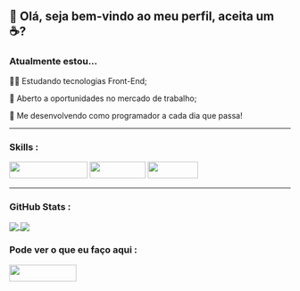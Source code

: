 <head>
  <link rel="stylesheet" href="https://cdn.jsdelivr.net/gh/devicons/devicon@v2.15.1/devicon.min.css">
</head>

<div>
  <h2>👋 Olá, seja bem-vindo ao meu perfil, aceita um ☕?</h2>
</div>
<div>
  <h3>Atualmente estou...</h3>
  <p>👨‍💻 Estudando tecnologias Front-End;</p>
  <p>💼 Aberto a oportunidades no mercado de trabalho;</p>
  <p>🌱 Me desenvolvendo como programador a cada dia que passa!</p>
</div>
<div>
<hr>
  <h3>Skills :</h3>
  <p>
    <img width="140px" height="30px" src="https://img.shields.io/badge/JavaScript-F7DF1E?style=for-the-badge&logo=javascript&logoColor=black"/>
    <img width="100px" height="30px" src="https://img.shields.io/badge/HTML5-E34F26?style=for-the-badge&logo=html5&logoColor=white"/>
    <img width="90px" height="30px" src="https://img.shields.io/badge/CSS3-1572B6?style=for-the-badge&logo=css3&logoColor=white"/>
  </p>
</div>
<hr>
<div>
  <h3>GitHub Stats :</h3>
  <a href="https://github.com/anuraghazra/github-readme-stats">
    <img align="center" src="https://github-readme-stats-matheusvzambon.vercel.app/api?username=MatheusVZambon&show_icons=true&theme=cobalt" />
  </a>
  <a href="https://github.com/anuraghazra/github-readme-stats">
    <img align="center" src="https://github-readme-stats-matheusvzambon.vercel.app/api/top-langs/?username=MatheusVZambon&layout=compact&theme=cobalt" />
  </a>
</div>
<div>
  <h3>Pode ver o que eu faço aqui :</h3>
  <p><a href="https://www.linkedin.com/in/matheus-zambon/" target="_blank"><img width="120px" height="30px" src="https://img.shields.io/badge/LinkedIn-0077B5?style=for-the-badge&logo=linkedin&logoColor=white"/></a></p>
</div>

